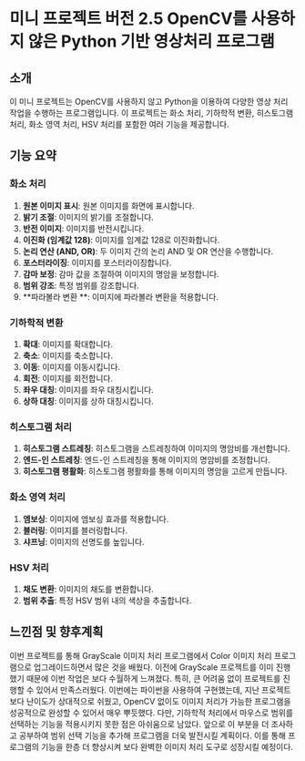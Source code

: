 # 미니 프로젝트 버전 2.5 OpenCV를 사용하지 않은 Python 기반 영상처리 프로그램

## 소개
이 미니 프로젝트는 OpenCV를 사용하지 않고 Python을 이용하여 다양한 영상 처리 작업을 수행하는 프로그램입니다. 이 프로젝트는 화소 처리, 기하학적 변환, 히스토그램 처리, 화소 영역 처리, HSV 처리를 포함한 여러 기능을 제공합니다.

## 기능 요약

### 화소 처리
1. **원본 이미지 표시**: 원본 이미지를 화면에 표시합니다.
2. **밝기 조절**: 이미지의 밝기를 조절합니다.
3. **반전 이미지**: 이미지를 반전시킵니다.
4. **이진화 (임계값 128)**: 이미지를 임계값 128로 이진화합니다.
5. **논리 연산 (AND, OR)**: 두 이미지 간의 논리 AND 및 OR 연산을 수행합니다.
6. **포스터라이징**: 이미지를 포스터라이징합니다.
7. **감마 보정**: 감마 값을 조절하여 이미지의 명암을 보정합니다.
8. **범위 강조**: 특정 범위를 강조합니다.
9. **파라볼라 변환 **: 이미지에 파라볼라 변환을 적용합니다.

### 기하학적 변환
1. **확대**: 이미지를 확대합니다.
2. **축소**: 이미지를 축소합니다.
3. **이동**: 이미지를 이동시킵니다.
4. **회전**: 이미지를 회전합니다.
5. **좌우 대칭**: 이미지를 좌우 대칭시킵니다.
6. **상하 대칭**: 이미지를 상하 대칭시킵니다.

### 히스토그램 처리
1. **히스토그램 스트레칭**: 히스토그램을 스트레칭하여 이미지의 명암비를 개선합니다.
2. **엔드-인 스트레칭**: 엔드-인 스트레칭을 통해 이미지의 명암비를 조정합니다.
3. **히스토그램 평활화**: 히스토그램 평활화를 통해 이미지의 명암을 고르게 만듭니다.

### 화소 영역 처리
1. **엠보싱**: 이미지에 엠보싱 효과를 적용합니다.
2. **블러링**: 이미지를 블러링합니다.
3. **샤프닝**: 이미지의 선명도를 높입니다.

### HSV 처리
1. **채도 변환**: 이미지의 채도를 변환합니다.
2. **범위 추출**: 특정 HSV 범위 내의 색상을 추출합니다.


## 느낀점 및 향후계획
이번 프로젝트를 통해 GrayScale 이미지 처리 프로그램에서 Color 이미지 처리 프로그램으로 업그레이드하면서 많은 것을 배웠다. 이전에 GrayScale 프로젝트를 이미 진행했기 때문에 이번 작업은 보다 수월하게 느껴졌다. 특히, 큰 어려움 없이 프로젝트를 진행할 수 있어서 만족스러웠다. 이번에는 파이썬을 사용하여 구현했는데, 지난 프로젝트보다 난이도가 상대적으로 쉬웠고, OpenCV 없이도 이미지 처리가 가능한 프로그램을 성공적으로 완성할 수 있어서 매우 뿌듯했다.
다만, 기하학적 처리에서 마우스로 범위를 선택하는 기능을 적용시키지 못한 점은 아쉬움으로 남았다. 앞으로 이 부분을 더 조사하고 공부하여 범위 선택 기능을 추가해 프로그램을 더욱 발전시킬 계획이다. 이를 통해 프로그램의 기능을 한층 더 향상시켜 보다 완벽한 이미지 처리 도구로 성장시킬 예정이다.
